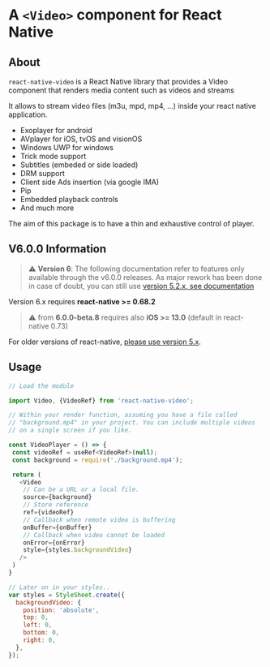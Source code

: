 # A `<Video>` component for React Native

## About
`react-native-video` is a React Native library that provides a Video component that renders media content such as videos and streams

It allows to stream video files (m3u, mpd, mp4, ...) inside your react native application.

- Exoplayer for android
- AVplayer for iOS, tvOS and visionOS
- Windows UWP for windows
- Trick mode support
- Subtitles (embeded or side loaded)
- DRM support
- Client side Ads insertion (via google IMA)
- Pip
- Embedded playback controls
- And much more

The aim of this package is to have a thin and exhaustive control of player.

## V6.0.0 Information
> ⚠️ **Version 6**: The following documentation refer to features only available through the v6.0.0 releases.
> As major rework has been done in case of doubt, you can still use [version 5.2.x, see documentation](https://github.com/TheWidlarzGroup/react-native-video/blob/v5.2.0/README.md)

Version 6.x requires **react-native >= 0.68.2**
> ⚠️ from **6.0.0-beta.8** requires also **iOS >= 13.0** (default in react-native 0.73)

For older versions of react-native, [please use version 5.x](https://github.com/TheWidlarzGroup/react-native-video/tree/v5.2.0).

## Usage

```javascript
// Load the module

import Video, {VideoRef} from 'react-native-video';

// Within your render function, assuming you have a file called
// "background.mp4" in your project. You can include multiple videos
// on a single screen if you like.

const VideoPlayer = () => {
 const videoRef = useRef<VideoRef>(null);
 const background = require('./background.mp4');

 return (
   <Video 
    // Can be a URL or a local file.
    source={background}
    // Store reference  
    ref={videoRef}
    // Callback when remote video is buffering                                      
    onBuffer={onBuffer}
    // Callback when video cannot be loaded              
    onError={onError}               
    style={styles.backgroundVideo}
   />
 )
}

// Later on in your styles..
var styles = StyleSheet.create({
  backgroundVideo: {
    position: 'absolute',
    top: 0,
    left: 0,
    bottom: 0,
    right: 0,
  },
});
```
